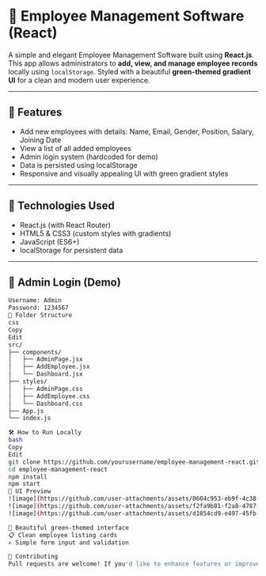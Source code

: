 # 💼 Employee Management Software (React)

A simple and elegant Employee Management Software built using **React.js**.  
This app allows administrators to **add, view, and manage employee records** locally using `localStorage`. 
Styled with a beautiful **green-themed gradient UI** for a clean and modern user experience.

---

## 🚀 Features

- Add new employees with details: Name, Email, Gender, Position, Salary, Joining Date
- View a list of all added employees
- Admin login system (hardcoded for demo)
- Data is persisted using localStorage
- Responsive and visually appealing UI with green gradient styles

---

## 🔧 Technologies Used

- React.js (with React Router)
- HTML5 & CSS3 (custom styles with gradients)
- JavaScript (ES6+)
- localStorage for persistent data

---

## 🧪 Admin Login (Demo)

```bash
Username: Admin  
Password: 1234567
📂 Folder Structure
css
Copy
Edit
src/
├── components/
│   ├── AdminPage.jsx
│   ├── AddEmployee.jsx
│   └── Dashboard.jsx
├── styles/
│   ├── AdminPage.css
│   ├── AddEmployee.css
│   └── Dashboard.css
├── App.js
└── index.js

🛠 How to Run Locally
bash
Copy
Edit
git clone https://github.com/yourusername/employee-management-react.git
cd employee-management-react
npm install
npm start
📸 UI Preview
![image](https://github.com/user-attachments/assets/0604c953-eb9f-4c38-9f5a-5dd1cca72f63)
![image](https://github.com/user-attachments/assets/f2fa9b81-f2a8-4787-96e3-01c619bd64d5)
![image](https://github.com/user-attachments/assets/d1054cd9-e497-45fb-b9a7-92b617c96df4)

🌱 Beautiful green-themed interface
📋 Clean employee listing cards
✍️ Simple form input and validation

🤝 Contributing
Pull requests are welcome! If you'd like to enhance features or improve UI/UX, feel free to fork and submit a PR.
